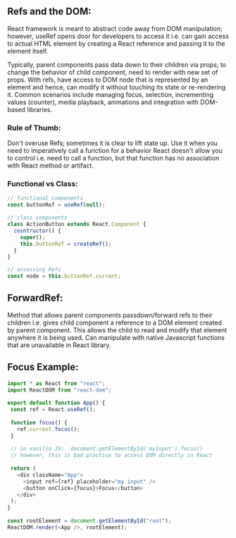 ## Refs and the DOM:
React framework is meant to abstract code away from DOM manipulation; however, useRef opens door for developers to access it i.e. can gain access to actual HTML element by creating a React reference and passing it to the element itself. 

Typically, parent components pass data down to their children via props; to change the behavior of child component, need to render with new set of props. With refs, have access to DOM node that is represented by an element and hence, can modify it without touching its state or re-rendering it. Common scenarios include managing focus, selection, incrementing values (counter), media playback, animations and integration with DOM-based libraries.

### Rule of Thumb:
Don't overuse Refs; sometimes it is clear to lift state up. Use it when you need to imperatively call a function for a behavior React doesn't allow you to control i.e. need to call a function, but that function has no association with React method or artifact.

### Functional vs Class:
```javascript
// functional components
const buttonRef = useRef(null);

// class components
class ActionButton extends React.Component {
  cosntructor() {
    super();
    this.buttonRef = createRef();
  }
}

// accessing Refs
const node = this.buttonRef.current;
```

## ForwardRef:
Method that allows parent components passdown/forward refs to their children i.e. gives child component a reference to a DOM element created by parent component. This allows the child to read and modify that element anywhere it is being used. Can manipulate with native Javascript functions that are unavailable in React library. 


## Focus Example:
```javascript
import * as React from "react";
import ReactDOM from "react-dom";
 
export default function App() {
 const ref = React.useRef();
 
 function focus() {
   ref.current.focus();
 }
 
 // in vanilla JS:  document.getElementById('myInput').focus()
 // however, this is bad practice to access DOM directly in React
 
 return (
   <div className="App">
     <input ref={ref} placeholder="my input" />
     <button onClick={focus}>Focus</button>
   </div>
 );
}
 
const rootElement = document.getElementById("root");
ReactDOM.render(<App />, rootElement);
```
